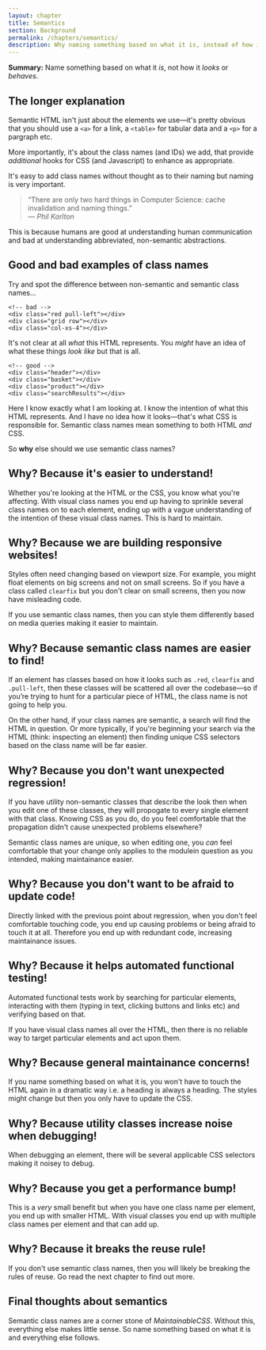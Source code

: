 ```yaml
---
layout: chapter
title: Semantics
section: Background
permalink: /chapters/semantics/
description: Why naming something based on what it is, instead of how it looks or behaves is a cornerstone of writing well architected and maintainable CSS code.
---
```


**Summary:** Name something based on what it *is*, not how it *looks* or *behaves*.

## The longer explanation

Semantic HTML isn't just about the elements we use&mdash;it's pretty obvious that you should use a `<a>` for a link, a `<table>` for tabular data and a `<p>` for a pargraph etc.

More importantly, it's about the class names (and IDs) we add, that provide *additional* hooks for CSS (and Javascript) to enhance as appropriate.

It's easy to add class names without thought as to their naming but naming is very important.

> &ldquo;There are only two hard things in Computer Science: cache invalidation and naming things.&rdquo;
<br>&mdash; <cite>Phil Karlton</cite>

This is because humans are good at understanding human communication and bad at understanding abbreviated, non-semantic abstractions.

## Good and bad examples of class names

Try and spot the difference between non-semantic and semantic class names...

	<!-- bad -->
	<div class="red pull-left"></div>
	<div class="grid row"></div>
	<div class="col-xs-4"></div>

It's not clear at all *what* this HTML represents. You *might* have an idea of what these things *look like* but that is all.

	<!-- good -->
	<div class="header"></div>
	<div class="basket"></div>
	<div class="product"></div>
	<div class="searchResults"></div>

Here I know exactly what I am looking at. I know the intention of what this HTML represents. And I have no idea how it looks&mdash;that's what CSS is responsible for. Semantic class names mean something to both HTML *and* CSS.

So **why** else should we use semantic class names?

## Why? Because it's easier to understand!

Whether you're looking at the HTML or the CSS, you know what you're affecting. With visual class names you end up having to sprinkle several class names on to each element, ending up with a vague understanding of the intention of these visual class names. This is hard to maintain.

## Why? Because we are building responsive websites!

Styles often need changing based on viewport size. For example, you might float elements on big screens and not on small screens. So if you have a class called `clearfix` but you don't clear on small screens, then you now have misleading code.

If you use semantic class names, then you can style them differently based on media queries making it easier to maintain.

## Why? Because semantic class names are easier to find!

If an element has classes based on how it looks such as `.red`, `clearfix` and `.pull-left`, then these classes will be scattered all over the codebase&mdash;so if you’re trying to hunt for a particular piece of HTML, the class name is not going to help you.

On the other hand, if your class names are semantic, a search will find the HTML in question. Or more typically, if you're beginning your search via the HTML (think: inspecting an element) then finding unique CSS selectors based on the class name will be far easier.

## Why? Because you don't want unexpected regression!

If you have utility non-semantic classes that describe the look then when you edit one of these classes, they will propogate to every single element with that class. Knowing CSS as you do, do you feel comfortable that the propagation didn't cause unexpected problems elsewhere?

Semantic class names are unique, so when editing one, you *can* feel comfortable that your change only applies to the modulein question as you intended, making maintainance easier.

## Why? Because you don't want to be afraid to update code!

Directly linked with the previous point about regression, when you don't feel comfortable touching code, you end up causing problems or being afraid to touch it at all. Therefore you end up with redundant code, increasing maintainance issues.

## Why? Because it helps automated functional testing!

Automated functional tests work by searching for particular elements, interacting with them (typing in text, clicking buttons and links etc) and verifying based on that.

If you have visual class names all over the HTML, then there is no reliable way to target particular elements and act upon them.

## Why? Because general maintainance concerns!

If you name something based on what it is, you won't have to touch the HTML again in a dramatic way i.e. a heading is always a heading. The styles might change but then you only have to update the CSS.

## Why? Because utility classes increase noise when debugging!

When debugging an element, there will be several applicable CSS selectors making it noisey to debug.

## Why? Because you get a performance bump!

This is a *very* small benefit but when you have one class name per element, you end up with smaller HTML. With visual classes you end up with multiple class names per element and that can add up.

## Why? Because it breaks the reuse rule!

If you don't use semantic class names, then you will likely be breaking the rules of reuse. Go read the next chapter to find out more.

<!--## Why? Because visual class names might declare the same property!

It's likely that several different utility classes could refer to the same property meaning order matters and performance degrades.

Think of an example of this.
-->

## Final thoughts about semantics

Semantic class names are a corner stone of *MaintainableCSS*. Without this, everything else makes little sense. So name something based on what it is and everything else follows.